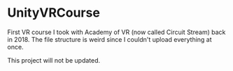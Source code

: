 # UnityVRCourse

First VR course I took with Academy of VR (now called Circuit Stream) back in 2018. 
The file structure is weird since I couldn't upload everything at once.

This project will not be updated.
